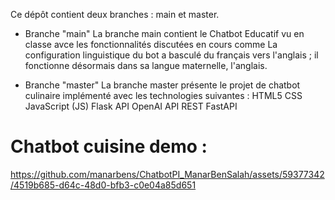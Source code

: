 Ce dépôt contient deux branches : main et master.

* Branche "main"
La branche main contient le Chatbot Educatif vu en classe avce les fonctionnalités discutées en cours comme La configuration linguistique du bot a basculé du français vers l'anglais ; il fonctionne désormais dans sa langue maternelle, l'anglais.

* Branche "master"
La branche master présente le projet de chatbot culinaire implémenté avec les technologies suivantes :
HTML5
CSS
JavaScript (JS)
Flask
API OpenAI
API REST
FastAPI
# Chatbot cuisine demo :

https://github.com/manarbens/ChatbotPI_ManarBenSalah/assets/59377342/4519b685-d64c-48d0-bfb3-c0e04a85d651

